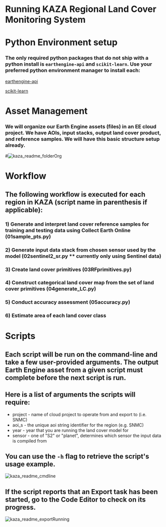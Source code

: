 # Running KAZA Regional Land Cover Monitoring System

# Python Environment setup

### The only required python packages that do not ship with a python install is `earthengine-api` and `scikit-learn`. Use your preferred python environment manager to install each:
[earthengine-api](https://developers.google.com/earth-engine/guides/python_install)

[scikit-learn](https://scikit-learn.org/stable/install.html)

#
# Asset Management
### We will organize our Earth Engine assets (files) in an EE cloud project. We have AOIs, input stacks, output land cover product, and reference samples. We will have this basic structure setup already.

#![kaza_readme_folderOrg](https://user-images.githubusercontent.com/51868526/183120715-58a6c92d-79fe-4345-9e26-c821978fa485.JPG)

# Workflow

## The following workflow is executed for each region in KAZA (script name in parenthesis if applicable):
### 1) Generate and interpret land cover reference samples for training and testing data using Collect Earth Online (01sample_pts.py)
### 2) Generate input data stack from chosen sensor used by the model (02sentinel2_sr.py ** currently only using Sentinel data)
### 3) Create land cover primitives (03RFprimitives.py)
### 4) Construct categorical land cover map from the set of land cover primitives (04generate_LC.py)
### 5) Conduct accuracy assessment (05accuracy.py)
### 6) Estimate area of each land cover class
#
# Scripts

## Each script will be run on the command-line and take a few user-provided arguments. The output Earth Engine asset from a given script must complete before the next script is run.

## Here is a list of arguments the scripts will require:
* project - name of cloud project to operate from and export to (i.e. SNMC)
* aoi_s - the unique aoi string identifier for the region (e.g. SNMC)
* year - year that you are running the land cover model for
* sensor - one of "S2" or "planet", determines which sensor the input data is compiled from

## You can use the `-h` flag to retrieve the script's usage example.

![kaza_readme_cmdline](https://user-images.githubusercontent.com/51868526/183121578-5ed97acd-af15-4d17-94d6-00fd00487427.JPG)

## If the script reports that an Export task has been started, go to the Code Editor to check on its progress.

![kaza_readme_exportRunning](https://user-images.githubusercontent.com/51868526/183131558-c0433f1b-ad3d-49b8-9d4d-9533a16cd216.JPG)


